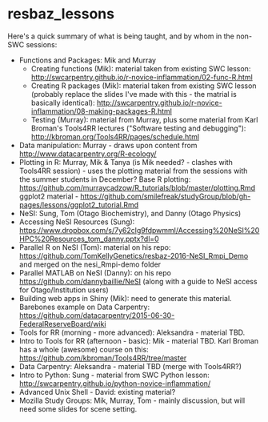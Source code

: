# resbaz_lessons

Here's a quick summary of what is being taught, and by whom in the non-SWC sessions:
 - Functions and Packages: Mik and Murray
   - Creating functions (Mik): material taken from existing SWC lesson: http://swcarpentry.github.io/r-novice-inflammation/02-func-R.html
   - Creating R packages (Mik): material taken from existing SWC lesson (probably replace the slides I've made with this - the matrial is basically identical): http://swcarpentry.github.io/r-novice-inflammation/08-making-packages-R.html
   - Testing (Murray): material from Murray, plus some material from Karl Broman's Tools4RR lectures ("Software testing and debugging"): http://kbroman.org/Tools4RR/pages/schedule.html 
 - Data manipulation: Murray - draws upon content from http://www.datacarpentry.org/R-ecology/
 - Plotting in R: Murray, Mik & Tanya (is Mik needed? - clashes with Tools4RR session) - uses the plotting material from the sessions with the summer students in December?  Base R plotting: https://github.com/murraycadzow/R_tutorials/blob/master/plotting.Rmd
   ggplot2 material - https://github.com/smilefreak/studyGroup/blob/gh-pages/lessons/ggplot2_tutorial.Rmd
 - NeSI: Sung, Tom (Otago Biochemistry), and Danny (Otago Physics)
  - Accessing NeSI Resources (Sung): https://www.dropbox.com/s/7y62clg9fdpwmml/Accessing%20NeSI%20HPC%20Resources_tom_danny.pptx?dl=0
  - Parallel R on NeSI (Tom): material on his repo: https://github.com/TomKellyGenetics/resbaz-2016-NeSI_Rmpi_Demo and merged on the nesi_Rmpi-demo folder
  - Parallel MATLAB on NeSI (Danny): on his repo  https://github.com/dannybaillie/NeSI (along with a guide to NeSI access for Otago/Institution users)
 - Building web apps in Shiny (Mik): need to generate this material.  Barebones example on Data Carpentry: https://github.com/datacarpentry/2015-06-30-FederalReserveBoard/wiki
 - Tools for RR (morning - more advanced): Aleksandra - material TBD.  
 - Intro to Tools for RR (afternoon - basic): Mik - material TBD.  Karl Broman has a whole (awesome) course on this: https://github.com/kbroman/Tools4RR/tree/master
 - Data Carpentry: Aleksandra - material TBD (merge with Tools4RR?)
 - Intro to Python: Sung - material from SWC Python lesson: http://swcarpentry.github.io/python-novice-inflammation/
 - Advanced Unix Shell - David: existing material?
 - Mozilla Study Groups: Mik, Murray, Tom - mainly discussion, but will need some slides for scene setting.
